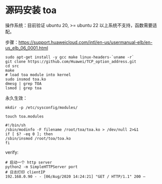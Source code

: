


# 源码安装 toa

操作系统：目前验证 ubuntu 20, >= ubuntu 22 以上系统不支持，函数需要适配。

步骤：https://support.huaweicloud.com/intl/en-us/usermanual-elb/en-us_elb_06_0001.html

```shell
sudo apt-get install -y gcc make linux-headers-`uname -r`
git clone https://github.com/Huawei/TCP_option_address.git
cd src
make
# load toa module into kernel
sudo insmod toa.ko
dmesg | grep TOA
lsmod | grep toa
```

永久生效：
```shell
mkdir -p /etc/sysconfig/modules/

touch toa.modules

#!/bin/sh
/sbin/modinfo -F filename /root/toa/toa.ko > /dev/null 2>&1
if [ $? -eq 0 ]; then
/sbin/insmod /root/toa/toa.ko
fi
```

verify:
```shell
# 启动一个 http server
python2 -m SimpleHTTPServer port
# 日志打印 clientIP
192.168.0.90 - - [06/Aug/2020 14:24:21] "GET / HTTP/1.1" 200 –
```

